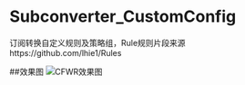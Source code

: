 # Subconverter_CustomConfig
订阅转换自定义规则及策略组，Rule规则片段来源https://github.com/lhie1/Rules


##效果图
![CFWR效果图](https://s1.ax1x.com/2020/04/18/Jny9gJ.png)

